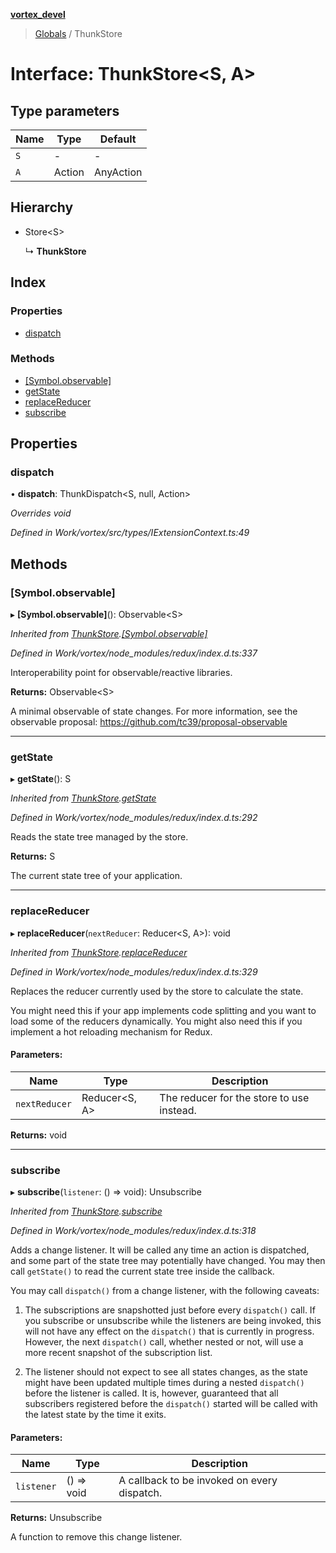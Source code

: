 **[vortex_devel](../README.md)**

> [Globals](../globals.md) / ThunkStore

# Interface: ThunkStore\<S, A>

## Type parameters

Name | Type | Default |
------ | ------ | ------ |
`S` | - | - |
`A` | Action | AnyAction |

## Hierarchy

* Store\<S>

  ↳ **ThunkStore**

## Index

### Properties

* [dispatch](thunkstore.md#dispatch)

### Methods

* [[Symbol.observable]](thunkstore.md#[symbol.observable])
* [getState](thunkstore.md#getstate)
* [replaceReducer](thunkstore.md#replacereducer)
* [subscribe](thunkstore.md#subscribe)

## Properties

### dispatch

•  **dispatch**: ThunkDispatch\<S, null, Action>

*Overrides void*

*Defined in Work/vortex/src/types/IExtensionContext.ts:49*

## Methods

### [Symbol.observable]

▸ **[Symbol.observable]**(): Observable\<S>

*Inherited from [ThunkStore](thunkstore.md).[[Symbol.observable]](thunkstore.md#[symbol.observable])*

*Defined in Work/vortex/node_modules/redux/index.d.ts:337*

Interoperability point for observable/reactive libraries.

**Returns:** Observable\<S>

A minimal observable of state changes.
For more information, see the observable proposal:
https://github.com/tc39/proposal-observable

___

### getState

▸ **getState**(): S

*Inherited from [ThunkStore](thunkstore.md).[getState](thunkstore.md#getstate)*

*Defined in Work/vortex/node_modules/redux/index.d.ts:292*

Reads the state tree managed by the store.

**Returns:** S

The current state tree of your application.

___

### replaceReducer

▸ **replaceReducer**(`nextReducer`: Reducer\<S, A>): void

*Inherited from [ThunkStore](thunkstore.md).[replaceReducer](thunkstore.md#replacereducer)*

*Defined in Work/vortex/node_modules/redux/index.d.ts:329*

Replaces the reducer currently used by the store to calculate the state.

You might need this if your app implements code splitting and you want to
load some of the reducers dynamically. You might also need this if you
implement a hot reloading mechanism for Redux.

#### Parameters:

Name | Type | Description |
------ | ------ | ------ |
`nextReducer` | Reducer\<S, A> | The reducer for the store to use instead.  |

**Returns:** void

___

### subscribe

▸ **subscribe**(`listener`: () => void): Unsubscribe

*Inherited from [ThunkStore](thunkstore.md).[subscribe](thunkstore.md#subscribe)*

*Defined in Work/vortex/node_modules/redux/index.d.ts:318*

Adds a change listener. It will be called any time an action is
dispatched, and some part of the state tree may potentially have changed.
You may then call `getState()` to read the current state tree inside the
callback.

You may call `dispatch()` from a change listener, with the following
caveats:

1. The subscriptions are snapshotted just before every `dispatch()` call.
If you subscribe or unsubscribe while the listeners are being invoked,
this will not have any effect on the `dispatch()` that is currently in
progress. However, the next `dispatch()` call, whether nested or not,
will use a more recent snapshot of the subscription list.

2. The listener should not expect to see all states changes, as the state
might have been updated multiple times during a nested `dispatch()` before
the listener is called. It is, however, guaranteed that all subscribers
registered before the `dispatch()` started will be called with the latest
state by the time it exits.

#### Parameters:

Name | Type | Description |
------ | ------ | ------ |
`listener` | () => void | A callback to be invoked on every dispatch. |

**Returns:** Unsubscribe

A function to remove this change listener.
